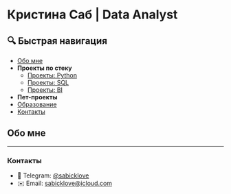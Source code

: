# Кристина Саб | Data Analyst


## 🔍 Быстрая навигация
- [Обо мне](#обо-мне)
- **Проекты по стеку**
  - [Проекты: Python](https://github.com/sabicklove1/Python_base)
  - [Проекты: SQL](https://github.com/sabicklove1/SQL)
  - [Проекты: BI](https://github.com/sabicklove1/Dashboards)
- **Пет-проекты**
- [Образование](#образование)
- [Контакты](#контакты)

## Обо мне


---
### Контакты
- 📱 Telegram: [@sabicklove](https://t.me/sabicklove)
- ✉️ Email: sabicklove@icloud.com
